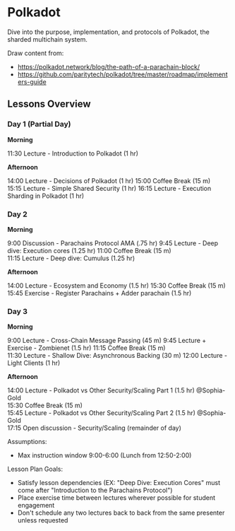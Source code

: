 # Polkadot

Dive into the purpose, implementation, and protocols of Polkadot, the sharded multichain system.

Draw content from:

- https://polkadot.network/blog/the-path-of-a-parachain-block/
- https://github.com/paritytech/polkadot/tree/master/roadmap/implementers-guide

## Lessons Overview

### Day 1 (Partial Day)

**Morning**

11:30 Lecture - Introduction to Polkadot (1 hr)

**Afternoon**

14:00 Lecture - Decisions of Polkadot (1 hr)
15:00 Coffee Break (15 m)<br>
15:15 Lecture - Simple Shared Security (1 hr)
16:15 Lecture - Execution Sharding in Polkadot (1 hr)

### Day 2

**Morning**

9:00 Discussion - Parachains Protocol AMA (.75 hr)
9:45 Lecture - Deep dive: Execution cores (1.25 hr)
11:00 Coffee Break (15 m)<br>
11:15 Lecture - Deep dive: Cumulus (1.25 hr)

**Afternoon**

14:00 Lecture - Ecosystem and Economy (1.5 hr)
15:30 Coffee Break (15 m)<br>
15:45 Exercise - Register Parachains + Adder parachain (1.5 hr)

### Day 3

**Morning**

9:00 Lecture - Cross-Chain Message Passing (45 m)
9:45 Lecture + Exercise - Zombienet (1.5 hr)
11:15 Coffee Break (15 m)<br>
11:30 Lecture - Shallow Dive: Asynchronous Backing (30 m)
12:00 Lecture - Light Clients (1 hr)

**Afternoon**

14:00 Lecture - Polkadot vs Other Security/Scaling Part 1 (1.5 hr) @Sophia-Gold<br>
15:30 Coffee Break (15 m)<br>
15:45 Lecture - Polkadot vs Other Security/Scaling Part 2 (1.5 hr) @Sophia-Gold<br>
17:15 Open discussion - Security/Scaling (remainder of day)

Assumptions:

- Max instruction window 9:00-6:00 (Lunch from 12:50-2:00)

Lesson Plan Goals:

- Satisfy lesson dependencies (EX: "Deep Dive: Execution Cores" must come after "Introduction to the Parachains Protocol")
- Place exercise time between lectures wherever possible for student engagement
- Don't schedule any two lectures back to back from the same presenter unless requested
